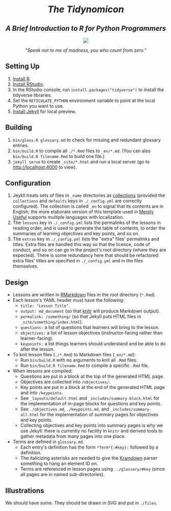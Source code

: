 <div align="center">
  <h1><em>The Tidynomicon</em></h1>
  <h2><em>A Brief Introduction to R for Python Programmers</em></h2>
  <img src="https://raw.githubusercontent.com/gvwilson/tidynomicon/master/files/cthulhu-400x355.png" />
  <p><em>"Speak not to me of madness, you who count from zero."</em></p>
</div>

## Setting Up

1.  [Install R][r-install].
2.  [Install RStudio][rstudio-install].
3.  In the RStudio console, run `install.packages("tidyverse")` to install the tidyverse libraries.
4.  Set the `RETICULATE_PYTHON` environment variable to point at the local Python you want to use.
5.  [Install Jekyll][jekyll-install] for local preview.

## Building

1.  `bin/gloss.R glossary.md` to check for missing and redundant glossary entries.
2.  `bin/build.R` to compile all `./*.Rmd` files to `_en/*.md`.
    (You can also `bin/build.R filename.Rmd` to build one file.)
3.  `jekyll serve` to create `_site/*.html` and run a local server
    (go to <http://localhost:4000> to view).

## Configuration

1.  Jeykll treats sets of files in `_name` directories as [collections][jekyll-collection]
    (provided the `collections` and `defaults` keys in `./_config.yml` are correctly configured).
    The collection is called `_en` to signal that its contents are in English;
    the more elaborate version of this template used in [Merely Useful][merely-useful]
    supports multiple languages with localization.
2.  The `lessons` key in `./_config.yml` lists the permalinks of the lessons in reading order,
    and is used to generate the table of contents,
    to order the summaries of learning objectives and key points,
    and so on.
3.  The `extras` key in `./_config.yml` lists the "extra" files' permalinks and titles.
    Extra files are handled this way so that the licence, code of conduct, and so on
    can go in the project's root directory (where they are expected).
    There is some redundancy here that should be refactored:
    extra files' titles are specified in `./_config.yml` and in the files themselves.

## Design

-   Lessons are written in [RMarkdown][rmarkdown] files in the root directory (`*.Rmd`).
-   Each lesson's YAML header must have the following:
    -   `title: "Lesson Title"`.
    -   `output: md_document` (so that [knitr][knitr] will produce Markdown output).
    -	`permalink: /something/` (so that Jekyll puts HTML files in `_site/something/index.html`).
    -	`questions:` a list of questions that learners will bring to the lesson.
    -	`objectives:` a list of lesson objectives (instructor-facing rather than learner-facing).
    -	`keypoints:` a list things learners should understand and be able to do after the lesson.
-   To knit lesson files (`./*.Rmd`) to Markdown files (`_en/*.md`):
    -   Run `bin/build.R` with no arguments to knit all `.Rmd` files.
    -   Run `bin/build.R filename.Rmd` to compile a specific `.Rmd` file.
-   When lessons are compiled:
    -   Questions are put in a block at the top of the generated HTML page.
    -   Objectives are collected into `/objectives/`.
    -   Key points are put in a block at the end of the generated HTML page and into `/keypoints`.
    -   See `_layouts/default.html` and `_includes/summary-block.html` for the implementation
    	of in-page blocks for questions and key points.
    -   See `./objectives.md`, `./keypoints.md`, and `_includes/summary-all.html` for the implementation
    	of summary pages for objectives and key points.
    -   Collecting objectives and key points into summary pages is why we use Jekyll:
        there is currently no facility in `knitr` and derived tools to gather metadata from many pages into one place.
-   Terms are defined in `glossary.md`.
    -   Each entry's definition has the form `*Term*{:#key}:` followed by a definition.
    -   The italicizing asterisks are needed to give the [Kramdown][kramdown] parser something to hang an element ID on.
    -	Terms are referenced in lesson pages using `../glossary/#key`
        (since all pages are in named sub-directories).

## Illustrations

We should have some.
They should be drawn in SVG and put in `./files`.

[jekyll-collection]: https://jekyllrb.com/docs/collections/
[jekyll-install]: https://jekyllrb.com/docs/installation/
[knitr]: https://yihui.name/knitr/
[kramdown]: https://kramdown.gettalong.org/
[merely-useful]: http://merely-useful.github.io/
[r-install]: https://cran.rstudio.com/
[rmarkdown]: https://rmarkdown.rstudio.com/
[rstudio-install]: https://www.rstudio.com/products/rstudio/download/
